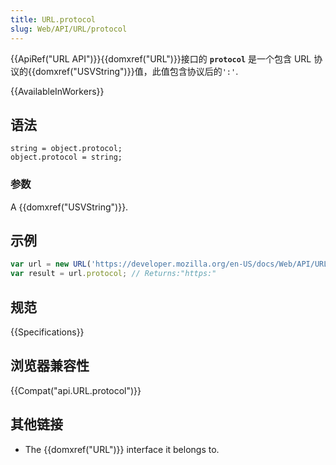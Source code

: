 ```yaml
---
title: URL.protocol
slug: Web/API/URL/protocol
---
```

{{ApiRef("URL API")}}{{domxref("URL")}}接口的 **`protocol`** 是一个包含 URL 协议的{{domxref("USVString")}}值，此值包含协议后的`':'`.

{{AvailableInWorkers}}

## 语法

```plain
string = object.protocol;
object.protocol = string;
```

### 参数

A {{domxref("USVString")}}.

## 示例

```js
var url = new URL('https://developer.mozilla.org/en-US/docs/Web/API/URL/protocol');
var result = url.protocol; // Returns:"https:"
```

## 规范

{{Specifications}}

## 浏览器兼容性

{{Compat("api.URL.protocol")}}

## 其他链接

- The {{domxref("URL")}} interface it belongs to.
